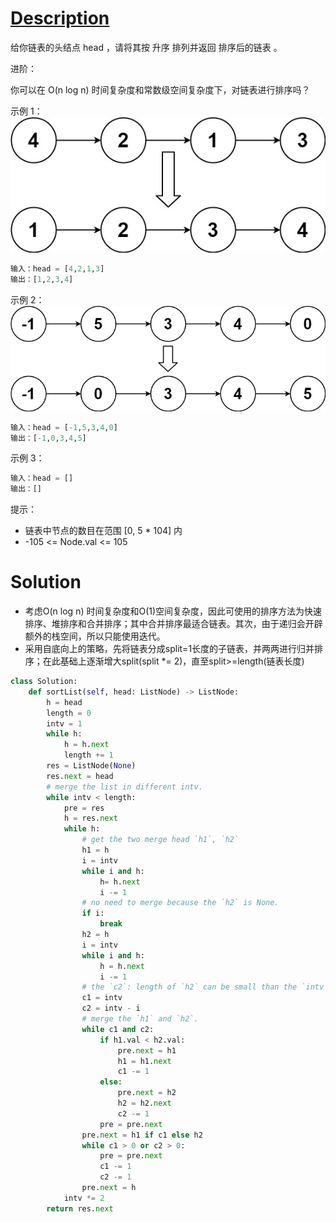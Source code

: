 # [Description](https://leetcode-cn.com/problems/sort-list)

给你链表的头结点 head ，请将其按 升序 排列并返回 排序后的链表 。

进阶：

你可以在 O(n log n) 时间复杂度和常数级空间复杂度下，对链表进行排序吗？
 

示例 1：
![Pasted image 20201123221022.png](pic/Pasted%20image%2020201123221022.png)
```python
输入：head = [4,2,1,3]
输出：[1,2,3,4]
```
示例 2：
![Pasted image 20201123221033.png](pic/Pasted%20image%2020201123221033.png)
```python
输入：head = [-1,5,3,4,0]
输出：[-1,0,3,4,5]
```
示例 3：
```python
输入：head = []
输出：[]
```

提示：

- 链表中节点的数目在范围 [0, 5 * 104] 内
- -105 <= Node.val <= 105

# Solution
- 考虑O(n log n) 时间复杂度和O(1)空间复杂度，因此可使用的排序方法为快速排序、堆排序和合并排序；其中合并排序最适合链表。其次，由于递归会开辟额外的栈空间，所以只能使用迭代。
- 采用自底向上的策略，先将链表分成split=1长度的子链表，并两两进行归并排序；在此基础上逐渐增大split(split *= 2)，直至split>=length(链表长度)
```python
class Solution:
    def sortList(self, head: ListNode) -> ListNode:
        h = head
        length = 0
        intv = 1
        while h:
            h = h.next
            length += 1
        res = ListNode(None)
        res.next = head
        # merge the list in different intv.
        while intv < length:
            pre = res
            h = res.next
            while h:
                # get the two merge head `h1`, `h2`
                h1 = h
                i = intv
                while i and h:
                    h= h.next
                    i -= 1
                # no need to merge because the `h2` is None.
                if i:
                    break 
                h2 = h
                i = intv
                while i and h:
                    h = h.next
                    i -= 1
                # the `c2`: length of `h2` can be small than the `intv`.
                c1 = intv
                c2 = intv - i
                # merge the `h1` and `h2`.
                while c1 and c2:
                    if h1.val < h2.val:
                        pre.next = h1
                        h1 = h1.next
                        c1 -= 1
                    else:
                        pre.next = h2
                        h2 = h2.next
                        c2 -= 1
                    pre = pre.next
                pre.next = h1 if c1 else h2
                while c1 > 0 or c2 > 0:
                    pre = pre.next
                    c1 -= 1
                    c2 -= 1
                pre.next = h 
            intv *= 2
        return res.next
```